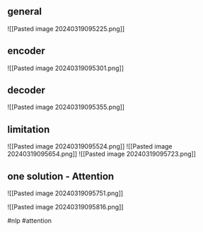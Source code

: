 ## general
![[Pasted image 20240319095225.png]]

## encoder

![[Pasted image 20240319095301.png]]

## decoder 

![[Pasted image 20240319095355.png]]

## limitation

![[Pasted image 20240319095524.png]]
![[Pasted image 20240319095654.png]]
![[Pasted image 20240319095723.png]]

## one solution - Attention


![[Pasted image 20240319095751.png]]


![[Pasted image 20240319095816.png]]

#nlp #attention 